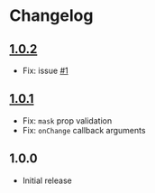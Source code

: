 # Changelog

## [1.0.2](https://github.com/ankurk91/vue-jquery-mask/compare/1.0.1...1.0.2)
* Fix: issue [#1](https://github.com/ankurk91/vue-jquery-mask/issues/1)

## [1.0.1](https://github.com/ankurk91/vue-jquery-mask/compare/1.0.0...1.0.1)
* Fix: `mask` prop validation
* Fix: `onChange` callback arguments

## 1.0.0
- Initial release
